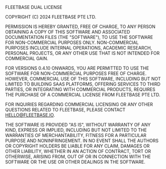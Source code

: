 FLEETBASE DUAL LICENSE

COPYRIGHT (C) 2024 FLEETBASE PTE LTD.

PERMISSION IS HEREBY GRANTED, FREE OF CHARGE, TO ANY PERSON OBTAINING A COPY OF THIS SOFTWARE AND ASSOCIATED DOCUMENTATION FILES (THE "SOFTWARE"), TO USE THE SOFTWARE FOR NON-COMMERCIAL PURPOSES ONLY. NON-COMMERCIAL PURPOSES INCLUDE INTERNAL OPERATIONS, ACADEMIC RESEARCH, PERSONAL PROJECTS, OR ANY OTHER USE THAT IS NOT INTENDED FOR COMMERCIAL GAIN.

FOR VERSIONS 0.4.10 ONWARDS, YOU ARE PERMITTED TO USE THE SOFTWARE FOR NON-COMMERCIAL PURPOSES FREE OF CHARGE. HOWEVER, COMMERCIAL USE OF THIS SOFTWARE, INCLUDING BUT NOT LIMITED TO BUILDING SAAS PLATFORMS, OFFERING SERVICES TO THIRD PARTIES, OR INTEGRATING WITH COMMERCIAL PRODUCTS, REQUIRES THE PURCHASE OF A COMMERCIAL LICENSE FROM FLEETBASE PTE LTD.

FOR INQUIRIES REGARDING COMMERCIAL LICENSING OR ANY OTHER QUESTIONS RELATED TO FLEETBASE, PLEASE CONTACT HELLO@FLEETBASE.IO.

THE SOFTWARE IS PROVIDED "AS IS", WITHOUT WARRANTY OF ANY KIND, EXPRESS OR IMPLIED, INCLUDING BUT NOT LIMITED TO THE WARRANTIES OF MERCHANTABILITY, FITNESS FOR A PARTICULAR PURPOSE AND NONINFRINGEMENT. IN NO EVENT SHALL THE AUTHORS OR COPYRIGHT HOLDERS BE LIABLE FOR ANY CLAIM, DAMAGES OR OTHER LIABILITY, WHETHER IN AN ACTION OF CONTRACT, TORT OR OTHERWISE, ARISING FROM, OUT OF OR IN CONNECTION WITH THE SOFTWARE OR THE USE OR OTHER DEALINGS IN THE SOFTWARE.